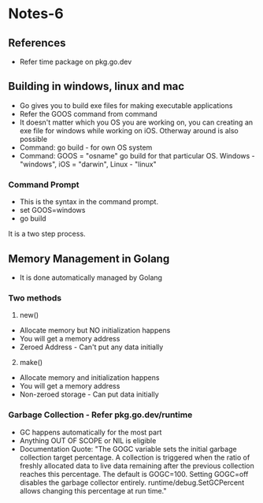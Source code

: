 # Notes-6

## References
- Refer time package on pkg.go.dev

## Building in windows, linux and mac
 - Go gives you to build exe files for making executable applications
 - Refer the GOOS command from <go env> command
 - It doesn't matter which you OS you are working on, you can creating an exe file for windows while working on iOS. Otherway around is also possible
 - Command: go build - for own OS system
 - Command: GOOS = "osname" go build for that particular OS. Windows - "windows", iOS = "darwin", Linux - "linux"

 ### Command Prompt
 - This is the syntax in the command prompt.
 - set GOOS=windows
 - go build

 It is a two step process.

 ## Memory Management in Golang
 - It is done automatically managed by Golang

 ### Two methods
 1. new()
 - Allocate memory but NO initialization happens
 - You will get a memory address
 - Zeroed Address - Can't put any data initially

 2. make()
 - Allocate memory and initialization happens
 - You will get a memory address
 - Non-zeroed storage - Can put data initially

### Garbage Collection - Refer pkg.go.dev/runtime
- GC happens automatically for the most part
- Anything OUT OF SCOPE or NIL is eligible
- Documentation Quote: "The GOGC variable sets the initial garbage collection target percentage. A collection is triggered when the ratio of freshly allocated data to live data remaining after the previous collection reaches this percentage. The default is GOGC=100. Setting GOGC=off disables the garbage collector entirely. runtime/debug.SetGCPercent allows changing this percentage at run time."
